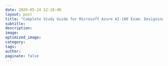 ```yaml
---
date: 2020-05-24 12:10:46
layout: post
title: "Complete Study Guide for Microsoft Azure AI-100 Exam: Designing and Implement an Azure AI Solution"
subtitle:
description:
image:
optimized_image:
category:
tags:
author:
paginate: false
---
```

